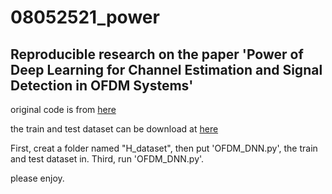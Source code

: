 # 08052521_power

## Reproducible research on the paper 'Power of Deep Learning for Channel Estimation and Signal Detection in OFDM Systems'

original code is from [here](https://github.com/haoyye/OFDM_DNN)

the train and test dataset can be download at [here](https://drive.google.com/open?id=1qi0k9SY4tXs7EazEARDc8ncvaIltMr59)

First, creat a folder named "H_dataset", then put 'OFDM_DNN.py', the train and test dataset in. Third, run 'OFDM_DNN.py'.

please enjoy. 
